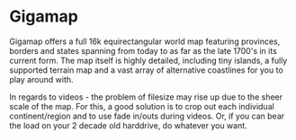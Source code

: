# Gigamap
Gigamap offers a full 16k equirectangular world map featuring provinces, borders and states spanning from today to as far as the late 1700's in its current form. The map itself is highly detailed, including tiny islands, a fully supported terrain map and a vast array of alternative coastlines for you to play around with.

In regards to videos - the problem of filesize may rise up due to the sheer scale of the map. For this, a good solution is to crop out each individual continent/region and to use fade in/outs during videos. Or, if you can bear the load on your 2 decade old harddrive, do whatever you want.
